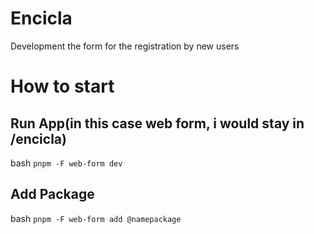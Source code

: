 # Encicla
Development the form for the registration by new users

# How to start

## Run App(in this case web form, i would stay in /encicla)
bash `
pnpm -F web-form dev
`

## Add Package
bash `
pnpm -F web-form add @namepackage
`
